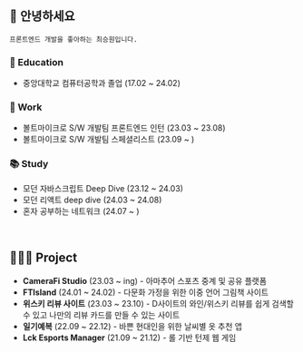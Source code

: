 ## 🫠 안녕하세요
```
프론트엔드 개발을 좋아하는 최승원입니다.
```


### 🌱 Education

- 중앙대학교 컴퓨터공학과 졸업 (17.02 ~ 24.02)


### 💼 Work

- 볼트마이크로 S/W 개발팀 프론트엔드 인턴 (23.03 ~ 23.08)
- 볼트마이크로 S/W 개발팀 스페셜리스트 (23.09 ~ )


### 📚 Study

- 모던 자바스크립트 Deep Dive (23.12 ~ 24.03)
- 모던 리액트 deep dive (24.03 ~ 24.08)
- 혼자 공부하는 네트워크 (24.07 ~ )

<br/>

## 👨🏻‍💻 Project

<!--
<details><summary><h3>⚾️ CameraFi Studio (23.03 ~ ing)</h3></summary>

아마추어 스포츠 중계 및 공유 플랫폼

> 경기를 중계하고 공유함에 있어 스코어보드와 경기기록, 하이라이트 등의 기능을 지원한다. <br/> 커스텀하여 본인만의 방송을 꾸밀 수 있다. <br/> 이벤트 기능을 활용하면 대회 소식을 보다 자세히 알릴 수 있다.
>
> _#nextjs_ _#mui_ _#gcp_ _#jira_

</details>

<details><summary><h3>📚 FTIsland (24.01 ~ 24.02)</h3></summary>

다문화 가정을 위한 이중 언어 그림책 사이트

> 유일한 단점이 저작권으로 인한 컨텐츠 부족인, 무한한 가능성을 가진 그림책<br/>TTS를 지원하여 언어학습까지 가능하다.<br/>현재 한국어, 영어, 일본어, 중국어를 지원한다.
>
> _#next-translate_ _#tts_ _#nextjs_ 

</details>

<details><summary><h3>🥂 위스키 리뷰 사이트 (23.03 ~ 23.10)</h3></summary>

D사이트의 와인/위스키 리뷰를 쉽게 검색할 수 있고 나만의 리뷰 카드를 만들 수 있는 사이트

> Nose, Palate, Finish로 나누어 위스키와의 시간을 기록한다. <br/> 많이 미숙한데 매일 몇십명이 꾸준히 찾는 서비스 <br/> 위스키를 선물하고 싶을때 무엇이 좋을지 여기에 검색해보자
>
> _#pwa_ _#react_ _#zustand_ _#mui_

</details>

<details><summary><h3>👕 일기예복 (22.09 ~ 22.12)</h3></summary>

바쁜 현대인을 위한 날씨별 옷 추천 앱

> 사람은 같은 실수를 반복한다.<br/> 그래서 과거 자신의 선택을 볼 수 있게 하였다. <br/> 비슷한 날씨의 본인의 선택을 보면서 더 나은 선택을 할 수 있도록 돕는다.
>
> _#dart_ _#flutter_ _#firebase_

</details>

<details><summary><h3>🕹️ Lck Esports Manager (21.09 ~ 21.12)</h3></summary>

롤 기반 턴제 웹 게임

> 게임을 통해 얻은 재화로 선수단을 꾸려서 나만의 팀을 만들 수 있다. <br/> 화려한 시각적 요소와 애니메이션, 배경 음악까지 몰입적인 요소가 가득하다. <br/> 중간에 지루하다 싶으면 현재까지 나의 선택을 기반하여 ai가 빠른 승패를 내준다. <br/> 잘못된 선택을 했었다면 좀 지루하더라도 끝까지 게임을 해보자.
>
> _#css_ _#react_

</details>
-->

- **CameraFi Studio** (23.03 ~ ing) - 아마추어 스포츠 중계 및 공유 플랫폼
- **FTIsland** (24.01 ~ 24.02) - 다문화 가정을 위한 이중 언어 그림책 사이트
- **위스키 리뷰 사이트** (23.03 ~ 23.10) - D사이트의 와인/위스키 리뷰를 쉽게 검색할 수 있고 나만의 리뷰 카드를 만들 수 있는 사이트
- **일기예복** (22.09 ~ 22.12) - 바쁜 현대인을 위한 날씨별 옷 추천 앱
- **Lck Esports Manager** (21.09 ~ 21.12) - 롤 기반 턴제 웹 게임



